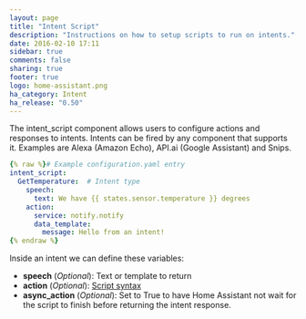 ```yaml
---
layout: page
title: "Intent Script"
description: "Instructions on how to setup scripts to run on intents."
date: 2016-02-10 17:11
sidebar: true
comments: false
sharing: true
footer: true
logo: home-assistant.png
ha_category: Intent
ha_release: "0.50"
---
```


The intent_script component allows users to configure actions and responses to intents. Intents can be fired by any component that supports it. Examples are Alexa (Amazon Echo), API.ai (Google Assistant) and Snips.

```yaml
{% raw %}# Example configuration.yaml entry
intent_script:
  GetTemperature:  # Intent type
    speech:
      text: We have {{ states.sensor.temperature }} degrees
    action:
      service: notify.notify
      data_template:
        message: Hello from an intent!
{% endraw %}
```

Inside an intent we can define these variables:
- **speech** (*Optional*): Text or template to return
- **action** (*Optional*): [Script syntax]
- **async_action** (*Optional*): Set to True to have Home Assistant not wait for the script to finish before returning the intent response.

[Script syntax]: /docs/scripts/
